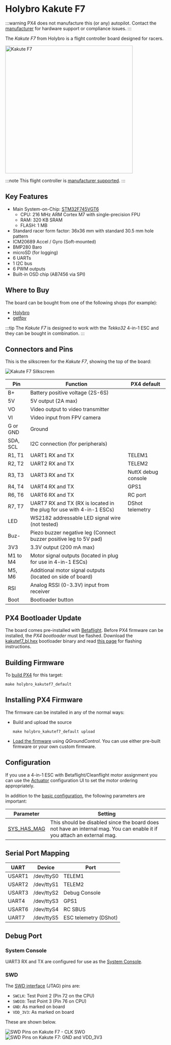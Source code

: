 # Holybro Kakute F7

:::warning
PX4 does not manufacture this (or any) autopilot.
Contact the [manufacturer](https://shop.holybro.com/) for hardware support or compliance issues.
:::

The *Kakute F7* from Holybro is a flight controller board designed for racers.

<img src="../../assets/flight_controller/kakutef7/board.jpg" width="400px" title="Kakute F7" />

:::note
This flight controller is [manufacturer supported](../flight_controller/autopilot_manufacturer_supported.md).
:::

## Key Features

* Main System-on-Chip: [STM32F745VGT6](https://www.st.com/en/microcontrollers-microprocessors/stm32f745vg.html)
  * CPU: 216 MHz ARM Cortex M7 with single-precision FPU
  * RAM: 320 KB SRAM
  * FLASH: 1 MB
* Standard racer form factor: 36x36 mm with standard 30.5 mm hole pattern
* ICM20689 Accel / Gyro (Soft-mounted)
* BMP280 Baro
* microSD (for logging)
* 6 UARTs
* 1 I2C bus
* 6 PWM outputs
* Built-in OSD chip (AB7456 via SPI)


## Where to Buy

The board can be bought from one of the following shops (for example):
- [Holybro](https://shop.holybro.com/kakute-f7_p1104.html) 
- [getfpv](https://www.getfpv.com/holybro-kakute-f7-tekko32-f3-metal-65a-4-in-1-esc-combo.html)

:::tip
The *Kakute F7* is designed to work with the *Tekko32* 4-in-1 ESC and they can be bought in combination.
:::

## Connectors and Pins

This is the silkscreen for the *Kakute F7*, showing the top of the board:

![Kakute F7 Silkscreen](../../assets/flight_controller/kakutef7/silk.png)


| Pin              | Function                              | PX4 default |
| ---------------- | ------------------------------------- | ----------- |
| B+ | Battery positive voltage (2S-6S) ||
| 5V | 5V output (2A max) ||
| VO | Video output to video transmitter ||
| VI | Video input from FPV camera ||
| G or GND | Ground ||
| SDA, SCL | I2C connection (for peripherals) ||
| R1, T1 | UART1 RX and TX | TELEM1 |
| R2, T2 | UART2 RX and TX | TELEM2 |
| R3, T3 | UART3 RX and TX | NuttX debug console |
| R4, T4 | UART4 RX and TX | GPS1 |
| R6, T6 | UART6 RX and TX | RC port |
| R7, T7 | UART7 RX and TX (RX is located in the plug for use with 4-in-1 ESCs) |DShot telemetry|
| LED | WS2182 addressable LED signal wire (not tested) ||
| Buz- | Piezo buzzer negative leg (Connect buzzer positive leg to 5V pad) ||
| 3V3 | 3.3V output (200 mA max) ||
| M1 to M4 | Motor signal outputs (located in plug for use in 4-in-1 ESCs) ||
| M5, M6 | Additional motor signal outputs (located on side of board) ||
| RSI | Analog RSSI (0-3.3V) input from receiver ||
| Boot | Bootloader button | |


<span id="bootloader"></span>
## PX4 Bootloader Update

The board comes pre-installed with [Betaflight](https://github.com/betaflight/betaflight/wiki). 
Before PX4 firmware can be installed, the *PX4 bootloader* must be flashed.
Download the [kakutef7_bl.hex](https://github.com/PX4/PX4-user_guide/raw/main/assets/flight_controller/kakutef7/kakutef7_bl_0b3fbe2da0.hex) bootloader binary and read [this page](../advanced_config/bootloader_update_from_betaflight.md) for flashing instructions.

## Building Firmware

To [build PX4](../dev_setup/building_px4.md) for this target:
```
make holybro_kakutef7_default
```

## Installing PX4 Firmware

The firmware can be installed in any of the normal ways: 
- Build and upload the source
  ```
  make holybro_kakutef7_default upload
  ```
- [Load the firmware](../config/firmware.md) using *QGroundControl*.
  You can use either pre-built firmware or your own custom firmware.


## Configuration

If you use a 4-in-1 ESC with Betaflight/Cleanflight motor assignment you can use the [Actuator](../config/actuators.md) configuration UI to set the motor ordering appropriately.

In addition to the [basic configuration](../config/README.md), the following parameters are important:

Parameter | Setting
--- | ---
[SYS_HAS_MAG](../advanced_config/parameter_reference.md#SYS_HAS_MAG) | This should be disabled since the board does not have an internal mag. You can enable it if you attach an external mag.


## Serial Port Mapping

UART | Device | Port
--- | --- | ---
USART1 | /dev/ttyS0 | TELEM1
USART2 | /dev/ttyS1 | TELEM2
USART3 | /dev/ttyS2 | Debug Console
UART4 | /dev/ttyS3 | GPS1
USART6 | /dev/ttyS4 | RC SBUS
UART7 | /dev/ttyS5 | ESC telemetry (DShot)

<!-- Note: Got ports using https://github.com/PX4/PX4-user_guide/pull/672#issuecomment-598198434 -->

## Debug Port

### System Console

UART3 RX and TX are configured for use as the [System Console](../debug/system_console.md).

### SWD

The  [SWD interface](../debug/swd_debug.md) (JTAG) pins are:
- `SWCLK`: Test Point 2 (Pin 72 on the CPU)
- `SWDIO`: Test Point 3 (Pin 76 on CPU)
- `GND`: As marked on board
- `VDD_3V3`: As marked on board

These are shown below.

![SWD Pins on Kakute F7 - CLK SWO](../../assets/flight_controller/kakutef7/debug_swd_port.jpg) ![SWD Pins on Kakute F7:  GND and VDD_3V3](../../assets/flight_controller/kakutef7/debug_swd_port_gnd_vcc3_3.jpg)
